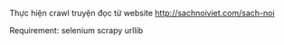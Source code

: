 Thực hiện crawl truyện đọc từ website   http://sachnoiviet.com/sach-noi

Requirement: selenium 
             scrapy
             urllib
  
